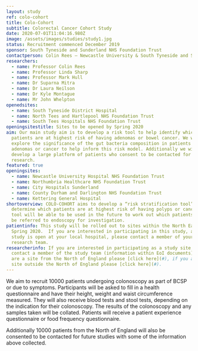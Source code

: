 ```yaml
---
layout: study
ref: colo-cohort
title: Colo-Cohort
subtitle: Colorectal Cancer Cohort Study
date: 2020-07-01T11:04:16.980Z
image: /assets/images/studies/study1.jpg
status: Recruitment commenced December 2019
sponsor: South Tyneside and Sunderland NHS Foundation Trust
contactperson: Colin Rees – Newcastle University & South Tyneside and Sunderland NHS Trust
researchers:
  - name: Professor Colin Rees
  - name: Professor Linda Sharp
  - name: Professor Mark Hull
  - name: Dr Suparna Mitra
  - name: Dr Laura Neilson
  - name: Dr Kyle Montague
  - name: Mr John Whelpton
openedsites:
  - name: South Tyneside District Hospital
  - name: North Tees and Hartlepool NHS Foundation Trust
  - name: South Tees Hospitals NHS Foundation Trust
openingsitestitle: Sites to be opened by Spring 2020
aim: Our main study aim is to develop a risk tool to help identify which
  patients are at highest risk of having adenomas or bowel cancer. We will also
  explore the significance of the gut bacteria composition in patients with
  adenomas or cancer to help inform this risk model. Additionally we will
  develop a large platform of patients who consent to be contacted for future
  research.
featured: true
openingsites:
  - name: Newcastle University Hospital NHS Foundation Trust
  - name: Northumbria Healthcare NHS Foundation Trust
  - name: City Hospitals Sunderland
  - name: County Durham and Darlington NHS Foundation Trust
  - name: Kettering General Hospital
shortoverview: COLO-COHORT aims to develop a “risk stratification tool” to help
  determine which patients are at highest risk of having polyps or cancer; this
  tool will be able to be used in the future to work out which patients need to
  be referred to endoscopy for investigation.
patientinfo: This study will be rolled out to sites within the North East by
  Spring 2020.  If you are interested in participating in this study, and if the
  study is open at your local hospital, please contact a member of your local
  research team.
researcherinfo: If you are interested in participating as a study site, please
  contact a member of the study team (information within EoI documents). If you
  are a site from the North of England please [click here](#), if you are from a
  site outside the North of England please [click here](#).
---
```


We aim to recruit 10000 patients undergoing colonoscopy as part of BCSP or due to symptoms. Participants will be asked to fill in a health questionnaire and have their height, weight and waist circumference measured. They will also receive blood tests and stool tests, depending on the indication for their colonoscopy. The results of the colonoscopy and any samples taken will be collated. Patients will receive a patient experience questionnaire or food frequency questionnaire.   

<!-- ![Sample photo](/assets/images/studies/samples2.jpg)
  -->

Additionally 10000 patients from the North of England will also be consented to be contacted for future studies with some of the information above collected. 